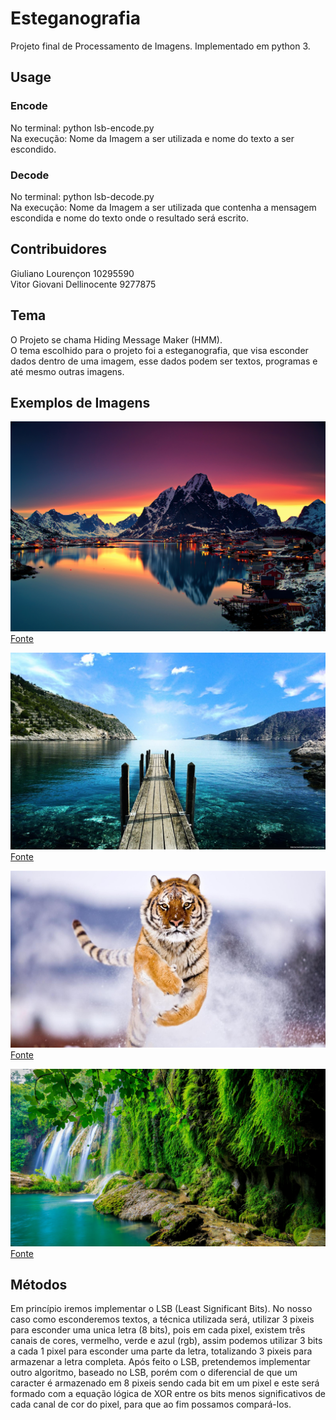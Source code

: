 # Esteganografia
Projeto final de Processamento de Imagens. Implementado em python 3.

## Usage
### Encode
No terminal: python lsb-encode.py<br />
Na execução: Nome da Imagem a ser utilizada e nome do texto a ser escondido.

### Decode
No terminal: python lsb-decode.py<br />
Na execução: Nome da Imagem a ser utilizada que contenha a mensagem escondida e nome do texto onde o resultado será escrito.

## Contribuidores

Giuliano Lourençon  10295590<br />
Vitor Giovani Dellinocente 9277875<br />

## Tema
O Projeto se chama Hiding Message Maker (HMM).<br />
O tema escolhido para o projeto foi a esteganografia, que visa esconder dados dentro de uma imagem, esse dados podem ser textos, programas e até mesmo outras imagens. 

## Exemplos de Imagens
![Imagem Montanha](https://github.com/VitorGDellino/Steganography/blob/master/images/mountain.jpg)<br />
[Fonte](https://wallpapersite.com/nature/reine-lake-mountains-norway-4k-4899.html)<br />

![Imagem Mar](https://github.com/VitorGDellino/Steganography/blob/master/images/sea.jpg)<br />
[Fonte](https://br.pinterest.com/pin/24629129192697872)<br />

![Imagem Tigre](https://github.com/VitorGDellino/Steganography/blob/master/images/tiger.jpg)<br />
[Fonte](http://www.img.pink/image/fv)<br />

![Imagem Cachoeira](https://github.com/VitorGDellino/Steganography/blob/master/images/waterfall.jpg)<br />
[Fonte](https://wallpapersite.com/nature/tropical-forest-waterfall-hd-4k-6161.html)<br />

## Métodos
Em princípio iremos implementar o LSB (Least Significant Bits). No nosso caso como esconderemos textos, a técnica utilizada será, utilizar 3 pixeis para esconder uma unica letra (8 bits), pois em cada pixel, existem três canais de cores, vermelho, verde e azul (rgb), assim podemos utilizar 3 bits a cada 1 pixel para esconder uma parte da letra, totalizando 3 pixeis para armazenar a letra completa. Após feito o LSB, pretendemos implementar outro algoritmo, baseado no LSB, porém com o diferencial de que um caracter é armazenado em 8 pixeis sendo cada bit em um pixel e este será formado com a equação lógica de XOR entre os bits menos significativos de cada canal de cor do pixel, para que ao fim possamos compará-los. 
